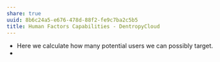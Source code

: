 ```yaml
---
share: true
uuid: 8b6c24a5-e676-478d-88f2-fe9c7ba2c5b5
title: Human Factors Capabilities - DentropyCloud
---
```

* Here we calculate how many potential users we can possibly target.
* 